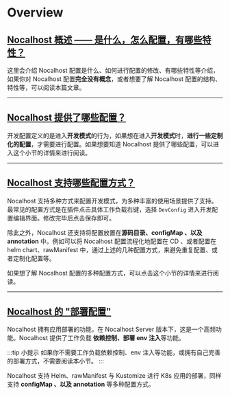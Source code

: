 # Overview

## [Nocalhost 概述 —— 是什么，怎么配置，有哪些特性？](config-overview.md)

这里会介绍 Nocalhost 配置是什么、如何进行配置的修改、有哪些特性等介绍，如果你对 Nocalhost 配置**完全没有概念**，或者想要了解 Nocalhost 配置的结构、特性等，可以阅读本篇文章。

******

## [Nocalhost 提供了哪些配置？](config-spec.md)

开发配置定义的是进入**开发模式**的行为，如果想在进入**开发模式**时，**进行一些定制化的配置**，才需要进行配置。如果想要知道 Nocalhost 提供了哪些配置，可以进入这个小节的详情来进行阅读。

******

## [Nocalhost 支持哪些配置方式？](configure.md)

Nocalhost 支持多种方式来配置开发模式，为多种丰富的使用场景提供了支持。最常见的配置方式是在插件点击具体工作负载右键，选择 `DevConfig` 进入开发配置编辑界面。修改完毕后点击保存即可。


除此之外，Nocalhost 还支持将配置放置在**源码目录、configMap 、以及 annotation** 中。例如可以将 Nocalhost 配置流程化地配置在 CD 、或者配置在 helm chart、rawManifest 中，通过上述的几种配置方式，来避免重复配置、或者定制化配置等。


如果想了解 Nocalhost 配置的多种配置方式，可以点击这个小节的详情来进行阅读。
<br/>

******
## [Nocalhost 的 "部署配置"](config-deployment.md)

Nocalhost 拥有应用部署的功能，在 Nocalhost Server 版本下，这是一个高频功能。Nocalhost 提供了工作负载 **依赖控制、部署 env 注入**等功能。

:::tip 小提示
如果你不需要工作负载依赖控制、env 注入等功能，或拥有自己完善的部署方式，不需要阅读本小节。
:::

Nocalhost 支持 Helm、rawManifest 与 Kustomize 进行 K8s 应用的部署，同样支持 **configMap 、以及 annotation** 等多种配置方式。